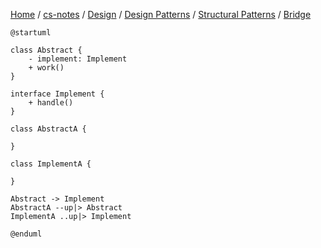 [Home](https://mengxianbin.github.io) /
[cs-notes](https://mengxianbin.github.io/cs-notes/site) /
[Design](https://mengxianbin.github.io/cs-notes/site/Design) /
[Design Patterns](https://mengxianbin.github.io/cs-notes/site/Design/Design%20Patterns) /
[Structural Patterns](https://mengxianbin.github.io/cs-notes/site/Design/Design%20Patterns/Structural%20Patterns) /
[Bridge](https://mengxianbin.github.io/cs-notes/site/Design/Design%20Patterns/Structural%20Patterns/Bridge)

```plantuml
@startuml

class Abstract {
    - implement: Implement
    + work()
}

interface Implement {
    + handle()
}

class AbstractA {

}

class ImplementA {

}

Abstract -> Implement
AbstractA --up|> Abstract
ImplementA ..up|> Implement

@enduml
```
